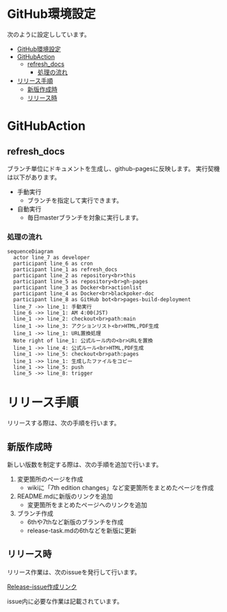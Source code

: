 # GitHub環境設定
次のように設定ししています。

<!-- @import "[TOC]" {cmd="toc" depthFrom=1 depthTo=6 orderedList=false} -->

<!-- code_chunk_output -->

- [GitHub環境設定](#github環境設定)
- [GitHubAction](#githubaction)
  - [refresh_docs](#refresh_docs)
    - [処理の流れ](#処理の流れ)
- [リリース手順](#リリース手順)
  - [新版作成時](#新版作成時)
  - [リリース時](#リリース時)

<!-- /code_chunk_output -->

# GitHubAction

## refresh_docs

ブランチ単位にドキュメントを生成し、github-pagesに反映します。
実行契機は以下があります。

  * 手動実行
    * ブランチを指定して実行できます。
  * 自動実行
    * 毎日masterブランチを対象に実行します。

### 処理の流れ

```mermaid
sequenceDiagram
  actor line_7 as developer
  participant line_6 as cron
  participant line_1 as refresh_docs
  participant line_2 as repository<br>this
  participant line_5 as repository<br>gh-pages
  participant line_3 as Docker<br>actionlist
  participant line_4 as Docker<br>blackpoker-doc
  participant line_8 as GitHub bot<br>pages-build-deployment
  line_7 ->> line_1: 手動実行
  line_6 ->> line_1: AM 4:00(JST)
  line_1 ->> line_2: checkout<br>path:main
  line_1 ->> line_3: アクションリスト<br>HTML,PDF生成
  line_1 ->> line_1: URL置換処理
  Note right of line_1: 公式ルール内の<br>URLを置換
  line_1 ->> line_4: 公式ルール<br>HTML,PDF生成
  line_1 ->> line_5: checkout<br>path:pages
  line_1 ->> line_1: 生成したファイルをコピー
  line_1 ->> line_5: push
  line_5 ->> line_8: trigger
```

# リリース手順

リリースする際は、次の手順を行います。

## 新版作成時

新しい版数を制定する際は、次の手順を追加で行います。

1. 変更箇所のページを作成
    * wikiに「7th edition changes」など変更箇所をまとめたページを作成
1. README.mdに新版のリンクを追加
    * 変更箇所をまとめたページへのリンクを追加
1. ブランチ作成
    * 6thや7thなど新版のブランチを作成
    * release-task.mdの6thなどを新版に更新

## リリース時

リリース作業は、次のissueを発行して行います。

[Release-issue作成リンク](https://github.com/BlackPoker/BlackPoker/issues/new?assignees=BlackPoker&labels=task&projects=&template=release-task.md&title=%5BReleaseTask%5D+)

issue内に必要な作業は記載されています。
